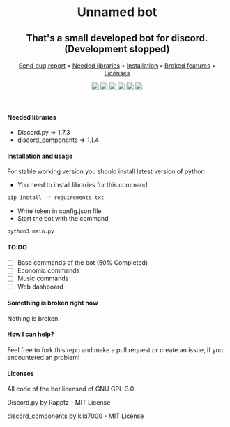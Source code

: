 <p align="center">
  <h1 align="center">Unnamed bot</h1>
</p>
<p align="center">
  <h2 align="center">That's a small developed bot for discord. (Development stopped)</h2>
</p>
<p align="center">
  <a href="https://github.com/OctoBanon-Main/Unnamed-bot/issues">Send bug report</a>
  •
  <a href="https://github.com/OctoBanon-Main/Unnamed-bot#needed-libraries">Needed libraries</a>
  •
  <a href="https://github.com/OctoBanon-Main/Unnamed-bot#installation-and-usage">Installation</a>
  •
  <a href="https://github.com/OctoBanon-Main/Unnamed-bot#something-is-broken-right-now">Broked features</a>
  •
  <a href="https://github.com/OctoBanon-Main/Unnamed-bot#licenses">Licenses</a>
</p>

<p align="center">
  <img src="https://img.shields.io/github/contributors/OctoBanon-Main/Unnamed-bot.svg"/>
  <img src="https://img.shields.io/github/forks/OctoBanon-Main/Unnamed-bot.svg"/>
  <img src="https://img.shields.io/github/stars/OctoBanon-Main/Unnamed-bot.svg"/>
  <img src="https://img.shields.io/github/issues/OctoBanon-Main/Unnamed-bot.svg"/>
  <img src="https://img.shields.io/github/downloads/OctoBanon-Main/Unnamed-bot/total"/>
  <img src="https://img.shields.io/github/license/OctoBanon-Main/Unnamed-bot.svg"/>
</p>
<br />

#### Needed libraries
- Discord.py => 1.7.3
- discord_components => 1.1.4

#### Installation and usage
For stable working version you should install latest version of python

- You need to install libraries for this command
```sh
pip install -r requirements.txt
```
- Write token in config.json file
- Start the bot with the command
```sh
python3 main.py
```

#### TO:DO
- [ ] Base commands of the bot (50% Completed)
- [ ] Economic commands
- [ ] Music commands
- [ ] Web dashboard 

#### Something is broken right now
Nothing is broken

#### How I can help?
Feel free to fork this repo and make a pull request or create an issue, if you encountered an problem!

#### Licenses
All code of the bot licensed of GNU GPL-3.0

Discord.py by Rapptz - MIT License

discord_components by kiki7000 - MIT License
